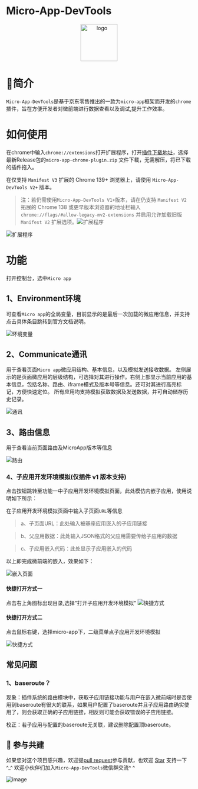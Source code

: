 # Micro-App-DevTools

<p align="center">
  <a href="https://jd-opensource.github.io/micro-app/">
    <img src="https://jd-opensource.github.io/micro-app/media/logo.png" alt="logo" width="100"/>
  </a>
</p>

# 📖简介
`Micro-App-DevTools`是基于京东零售推出的一款为`micro-app`框架而开发的`chrome`插件，旨在方便开发者对微前端进行数据查看以及调试,提升工作效率。

# 如何使用

在chrome中输入`chrome://extensions`打开扩展程序，打开[插件下载地址](https://github.com/jd-opensource/micro-app-chrome-plugin/releases)，选择最新Release包的`micro-app-chrome-plugin.zip`
文件下载，无需解压，将已下载的插件拖入。

在仅支持 `Manifest V3` 扩展的 Chrome 139+ 浏览器上，请使用 `Micro-App-DevTools V2+` 版本。

> 注：若仍需使用`Micro-App-DevTools V1+`版本，请在仍支持 `Manifest V2` 拓展的 Chrome 138 或更早版本浏览器的地址栏输入 `chrome://flags/#allow-legacy-mv2-extensions` 并启用允许加载旧版 `Manifest V2` 扩展选项。![扩展程序](https://zeromock.s3.cn-north-1.jdcloud-oss.com/micro-app/mv2.png)

![扩展程序](https://img12.360buyimg.com/imagetools/jfs/t1/119438/16/38287/53001/646b50e3F9012f2e8/3bba9844bbb1431b.png)

# 功能
打开控制台，选中`Micro app`

## 1、Environment环境

可查看`Micro app`的全局变量，目前显示的是最后一次加载的微应用信息，并支持点击具体条目跳转到官方文档说明。

![环境变量](https://zeromock.s3.cn-north-1.jdcloud-oss.com/micro-app/environment.png)

## 2、Communicate通讯
用于查看页面`Micro app`微应用结构、基本信息，以及模拟发送接收数据。
左侧展示的是页面微应用的层级结构，可选择对其进行操作。右侧上部显示当前应用的基本信息，包括名称、路由、iframe模式及版本号等信息。还可对其进行高亮标记，方便快速定位。
所有应用均支持模拟获取数据及发送数据，并可自动储存历史记录。

![通讯](https://zeromock.s3.cn-north-1.jdcloud-oss.com/micro-app/communicate.png)

## 3、路由信息
用于查看当前页面路由及MicroApp版本等信息

![路由](https://zeromock.s3.cn-north-1.jdcloud-oss.com/micro-app/communicate.png)

### 4、子应用开发环境模拟(仅插件 v1 版本支持)
点击按钮跳转至功能一中子应用开发环境模拟页面，此处模仿内嵌子应用，使用说明如下所示：

在子应用开发环境模拟页面中输入子页面`URL`等信息

> a、子页面URL：此处输入被基座应用嵌入的子应用链接

> b、父应用数据：此处输入JSON格式的父应用需要传给子应用的数据

> c、子应用嵌入代码：此处显示子应用嵌入的代码


以上即完成微前端的嵌入，效果如下：

![嵌入页面](https://zeromock.s3.cn-north-1.jdcloud-oss.com/micro-app/sub-app-simulation.png)

#### 快捷打开方式一
点击右上角图标出现目录,选择"打开子应用开发环境模拟"
![快捷方式](https://img12.360buyimg.com/imagetools/jfs/t1/99019/19/29391/10185/646b51dfF326dcc6c/04273f1a3daf9f9d.png)

#### 快捷打开方式二
点击鼠标右键，选择micro-app下，二级菜单点子应用开发环境模拟

![快捷方式](https://github.com/jd-opensource/micro-app-chrome-plugin/assets/14011130/91b40f7c-a826-4ffe-8c20-0b43a5c3bc6f)


## 常见问题
### 1、baseroute？
现象：插件系统的路由模块中，获取子应用链接功能与用户在嵌入微前端时是否使用到baseroute有很大的联系，如果用户配置了baseroute并且子应用路由确实使用了，则会获取正确的子应用链接，相反则可能会获取错误的子应用链接。

校正：若子应用与配置的baseroute无关联，建议删除配置顶baseroute。


## 🤝 参与共建

如果您对这个项目感兴趣，欢迎提[pull request](https://github.com/jd-opensource/micro-app-chrome-plugin/pulls)参与贡献，也欢迎 [Star](https://github.com/jd-opensource/micro-app-chrome-plugin) 支持一下 ^_^
欢迎小伙伴们加入`Micro-App-DevTools`微信群交流^ ^   

![image](https://github.com/user-attachments/assets/994ae21d-ad4f-47d5-8796-fe0bf892d89c)




